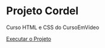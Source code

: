 # Projeto Cordel

Curso HTML e CSS do CursoEmVídeo

<a href="https://guilhermeorphao.github.io/projeto-cordel/" target="_blank"> Executar o Projeto </a>
